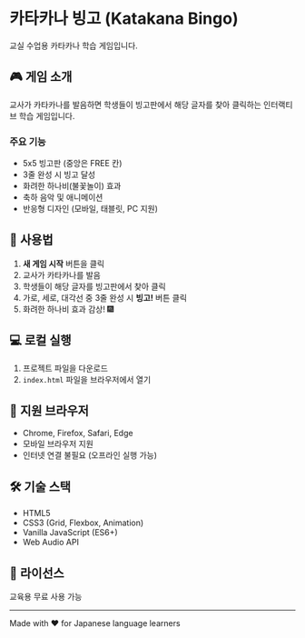 # 카타카나 빙고 (Katakana Bingo)

교실 수업용 카타카나 학습 게임입니다.

## 🎮 게임 소개

교사가 카타카나를 발음하면 학생들이 빙고판에서 해당 글자를 찾아 클릭하는 인터랙티브 학습 게임입니다.

### 주요 기능
- 5x5 빙고판 (중앙은 FREE 칸)
- 3줄 완성 시 빙고 달성
- 화려한 하나비(불꽃놀이) 효과
- 축하 음악 및 애니메이션
- 반응형 디자인 (모바일, 태블릿, PC 지원)

## 🚀 사용법

1. **새 게임 시작** 버튼을 클릭
2. 교사가 카타카나를 발음
3. 학생들이 해당 글자를 빙고판에서 찾아 클릭
4. 가로, 세로, 대각선 중 3줄 완성 시 **빙고!** 버튼 클릭
5. 화려한 하나비 효과 감상! 🎆

## 💻 로컬 실행

1. 프로젝트 파일을 다운로드
2. `index.html` 파일을 브라우저에서 열기

## 📱 지원 브라우저

- Chrome, Firefox, Safari, Edge
- 모바일 브라우저 지원
- 인터넷 연결 불필요 (오프라인 실행 가능)

## 🛠 기술 스택

- HTML5
- CSS3 (Grid, Flexbox, Animation)
- Vanilla JavaScript (ES6+)
- Web Audio API

## 📝 라이선스

교육용 무료 사용 가능

---

Made with ❤️ for Japanese language learners
